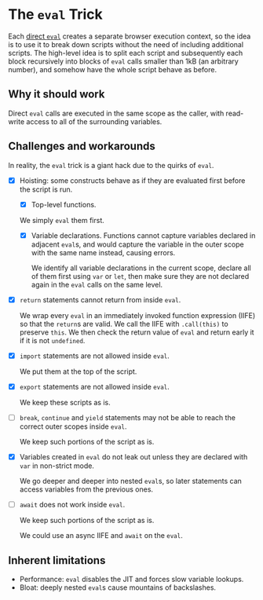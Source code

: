 # The `eval` Trick

Each [direct
`eval`](https://developer.mozilla.org/en-US/docs/Web/JavaScript/Reference/Global_Objects/eval#direct_and_indirect_eval)
creates a separate browser execution context, so the idea is to use it to
break down scripts without the need of including additional scripts.
The high-level idea is to split each script and
subsequently each block recursively into blocks of `eval` calls smaller than
1kB (an arbitrary number), and somehow have the whole script behave as before.

## Why it should work

Direct `eval` calls are executed in the same scope as the caller, with
read-write access to all of the surrounding variables.

## Challenges and workarounds

In reality, the `eval` trick is a giant hack due to the quirks of `eval`.

- [x] Hoisting: some constructs behave as if
    they are evaluated first before the script is run.

    - [x] Top-level functions.

    We simply `eval` them first.

    - [x] Variable declarations.
        Functions cannot capture variables declared in adjacent `eval`s, and
        would capture the variable in the outer scope with
        the same name instead, causing errors.

        We identify all variable declarations in the current scope,
        declare all of them first using `var` or `let`, then
        make sure they are not declared again in the `eval` calls on
        the same level.

- [x] `return` statements cannot return from inside `eval`.

    We wrap every `eval` in an immediately invoked function expression (IIFE)
    so that the `return`s are valid.
    We call the IIFE with `.call(this)` to preserve `this`.
    We then check the return value of `eval` and return early it if
    it is not `undefined`.

- [x] `import` statements are not allowed inside `eval`.

    We put them at the top of the script.

- [x] `export` statements are not allowed inside `eval`.

    We keep these scripts as is.

- [ ] `break`, `continue` and `yield` statements may not be able to
    reach the correct outer scopes inside `eval`.

    We keep such portions of the script as is.

- [x] Variables created in `eval`
    do not leak out unless they are declared with `var` in non-strict mode.

    We go deeper and deeper into nested `eval`s, so
    later statements can access variables from the previous ones.

- [ ] `await` does not work inside `eval`.

    We keep such portions of the script as is.

    We could use an async IIFE and `await` on the `eval`.

## Inherent limitations

- Performance: `eval` disables the JIT and forces slow variable lookups.
- Bloat: deeply nested `eval`s cause mountains of backslashes.

